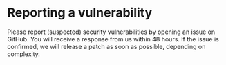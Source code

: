 # Reporting a vulnerability

Please report (suspected) security vulnerabilities by opening an issue on GitHub. You will receive a response from us within 48 hours. If the issue is confirmed, we will release a patch as soon as possible, depending on complexity.


